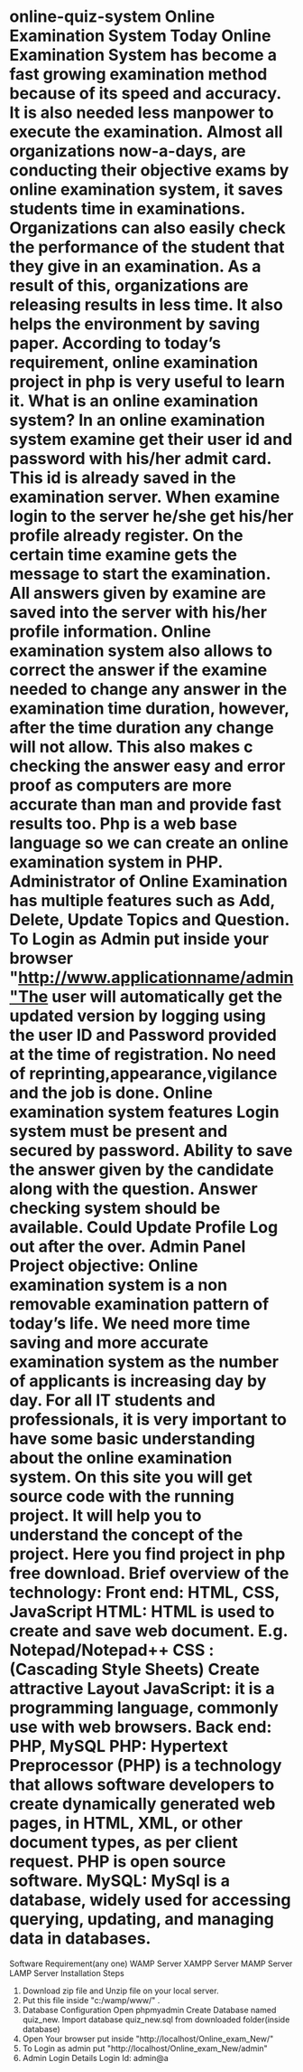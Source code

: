 # online-quiz-system  Online Examination System Today Online Examination System has become a fast growing examination method because of its speed and accuracy. It is also needed less manpower to execute the examination. Almost all organizations now-a-days, are conducting their objective exams by online examination system, it saves students time in examinations. Organizations can also easily check the performance of the student that they give in an examination. As a result of this, organizations are releasing results in less time. It also helps the environment by saving paper. According to today’s requirement, online examination project in php is very useful to learn it.  What is an online examination system? In an online examination system examine get their user id and password with his/her admit card. This id is already saved in the examination server. When examine login to the server he/she get his/her profile already register. On the certain time examine gets the message to start the examination. All answers given by examine are saved into the server with his/her profile information. Online examination system also allows to correct the answer if the examine needed to change any answer in the examination time duration, however, after the time duration any change will not allow. This also makes c checking the answer easy and error proof as computers are more accurate than man and provide fast results too. Php is a web base language so we can create an online examination system in PHP.  Administrator of Online Examination has multiple features such as Add, Delete, Update Topics and Question. To Login as Admin put inside your browser "http://www.applicationname/admin"The user will automatically get the updated version by logging using the user ID and Password provided at the time of registration. No need of reprinting,appearance,vigilance and the job is done.  Online examination system features Login system must be present and secured by password. Ability to save the answer given by the candidate along with the question. Answer checking system should be available. Could Update Profile Log out after the over. Admin Panel Project objective: Online examination system is a non removable examination pattern of today’s life. We need more time saving and more accurate examination system as the number of applicants is increasing day by day. For all IT students and professionals, it is very important to have some basic understanding about the online examination system. On this site you will get source code with the running project. It will help you to understand the concept of the project. Here you find project in php free download.  Brief overview of the technology:  Front end: HTML, CSS, JavaScript  HTML: HTML is used to create and save web document. E.g. Notepad/Notepad++  CSS : (Cascading Style Sheets) Create attractive Layout JavaScript: it is a programming language, commonly use with web browsers.  Back end: PHP, MySQL  PHP: Hypertext Preprocessor (PHP) is a technology that allows software developers to create dynamically generated web pages, in HTML, XML, or other document types, as per client request. PHP is open source software.  MySQL: MySql is a database, widely used for accessing querying, updating, and managing data in databases.


Software Requirement(any one) WAMP Server XAMPP Server MAMP Server LAMP Server Installation Steps 
1. Download zip file and Unzip file on your local server.
2. Put this file inside "c:/wamp/www/" .
3. Database Configuration Open phpmyadmin Create Database named quiz_new. Import database quiz_new.sql from downloaded folder(inside database)
4. Open Your browser put inside "http://localhost/Online_exam_New/"
5. To Login as admin put "http://localhost/Online_exam_New/admin"
6. Admin Login Details Login Id: admin@a

 
 
